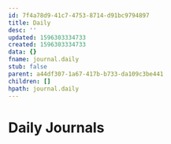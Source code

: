 ```yaml
---
id: 7f4a78d9-41c7-4753-8714-d91bc9794897
title: Daily
desc: ''
updated: 1596303334733
created: 1596303334733
data: {}
fname: journal.daily
stub: false
parent: a44df307-1a67-417b-b733-da109c3be441
children: []
hpath: journal.daily
---
```

# Daily Journals
